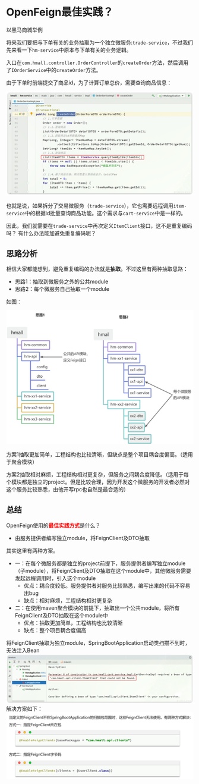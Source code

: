 # OpenFeign最佳实践？


以黑马商城举例

将来我们要把与下单有关的业务抽取为一个独立微服务:`trade-service`，不过我们先来看一下`hm-service`中原本与下单有关的业务逻辑。

入口在`com.hmall.controller.OrderController`的`createOrder`方法，然后调用了`IOrderService`中的`createOrder`方法。

由于下单时前端提交了商品id，为了计算订单总价，需要查询商品信息：

![](assets/img_6.png)

也就是说，如果拆分了交易微服务（`trade-service`），它也需要远程调用`item-service`中的根据id批量查询商品功能。这个需求与`cart-service`中是一样的。

因此，我们就需要在`trade-service`中再次定义`ItemClient`接口，这不是重复编码吗？ 有什么办法能加避免重复编码呢？

## **思路分析**

相信大家都能想到，避免重复编码的办法就是**抽取**。不过这里有两种抽取思路：

-   思路1：抽取到微服务之外的公共module
-   思路2：每个微服务自己抽取一个module

如图：

![](assets/img_7.png)

方案1抽取更加简单，工程结构也比较清晰，但缺点是整个项目耦合度偏高。（适用于聚合模块）

方案2抽取相对麻烦，工程结构相对更复杂，但服务之间耦合度降低。（适用于每个模块都是独立的project。但是比较合理，因为开发这个微服务的开发者必然对这个服务比较熟悉，由他开写rpc也自然是最合适的）



## **总结**

OpenFeign使用的<font color="red">**最佳实践方式**</font>是什么？

-   由服务提供者编写独立module，将FeignClient及DTO抽取

其实这里有两种方案。

-   一：在每个微服务都是独立的project前提下，服务提供者编写独立module（子module），将FeignClient及DTO抽取在这个module中，其他微服务需要发起远程调用时，引入这个module
    -   优点：耦合度较低。服务提供者对服务比较熟悉，编写出来的代码不容易出bug
    -   缺点：相对麻烦，工程结构相对更复杂
-   二：在使用maven聚合模块的前提下，抽取出一个公共module，将所有FeignClient及DTO抽取在这个module中
    -   优点：抽取更加简单，工程结构也比较清晰
    -   缺点：整个项目耦合度偏高

将FeignClient抽取为独立module，SpringBootApplication启动类扫描不到时，无法注入Bean
![](assets/openfeign%E6%9C%80%E4%BD%B3%E5%AE%9E%E8%B7%B5%E6%89%AB%E4%B8%8D%E5%88%B0FeignClient_Bean.png)
解决方案如下：
![](assets/openfeign%E6%9C%80%E4%BD%B3%E5%AE%9E%E8%B7%B5%E6%89%AB%E6%8F%8F%E4%B8%8D%E5%88%B0FeignClient_Bean%E8%A7%A3%E5%86%B3%E6%96%B9%E6%A1%88.png)


